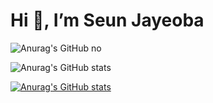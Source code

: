 # Hi 👋, I’m Seun Jayeoba

![Anurag's GitHub no](https://github-readme-stats.vercel.app/api?username=SeunScript&show_icons=true&theme=gruvbox)

![Anurag's GitHub stats](https://github-readme-stats.vercel.app/api?username=SeunScript&show_icons=true&theme=transparent)

[![Anurag's GitHub stats](https://github-readme-stats.vercel.app/api?username=SeunScript)](https://github.com/SeunScript/github-readme-stats)
